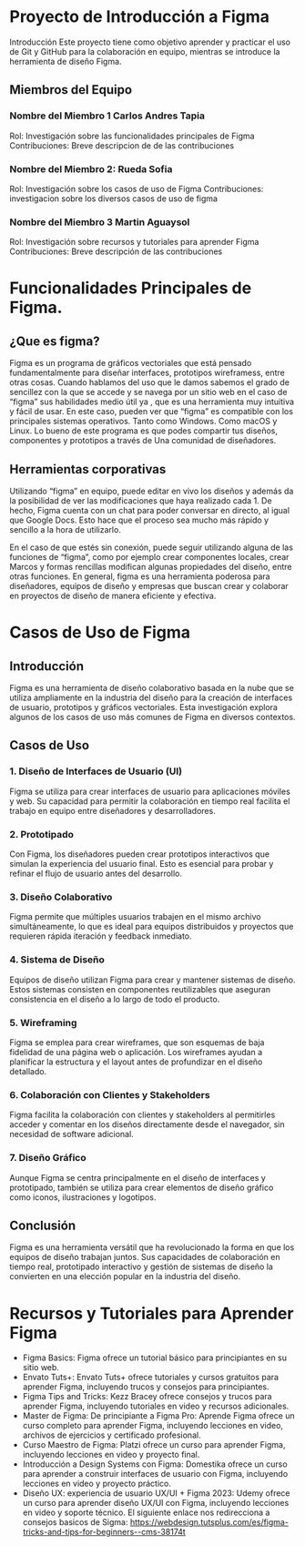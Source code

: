 # Proyecto de Introducción a Figma
Introducción
Este proyecto tiene como objetivo aprender y practicar el uso de Git y GitHub para la colaboración en equipo, mientras se introduce la herramienta de diseño Figma.

## Miembros del Equipo
### Nombre del Miembro 1 Carlos Andres Tapia

Rol: Investigación sobre las funcionalidades principales de Figma
Contribuciones: Breve descripcion de de las contribuciones 

### Nombre del Miembro 2: Rueda Sofia

Rol: Investigación sobre los casos de uso de Figma
Contribuciones: investigacion sobre los diversos casos de uso de figma

### Nombre del Miembro 3 Martin Aguaysol

Rol: Investigación sobre recursos y tutoriales para aprender Figma
Contribuciones: Breve descripción de las contribuciones

# Funcionalidades Principales de Figma.

## ¿Que es figma? 

Figma es un programa de gráficos vectoriales que está pensado fundamentalmente para diseñar interfaces, prototipos wireframess, entre otras cosas.  Cuando hablamos del uso que le damos sabemos el grado de sencillez con la que se accede y se navega por un sitio web en el caso de “figma” sus habilidades medio útil ya , que es una herramienta muy intuitiva y fácil de usar. En este caso, pueden ver que “figma” es compatible con los principales sistemas operativos. Tanto como Windows. Como macOS  y Linux. Lo bueno de este programa es que podes compartir tus diseños, componentes y prototipos a través de Una comunidad de diseñadores. 

## Herramientas corporativas 

Utilizando “figma” en equipo, puede editar en vivo los diseños y además da la posibilidad de ver las modificaciones que haya realizado cada 1. De hecho, Figma cuenta con un chat para poder conversar en directo, al igual que Google Docs. Esto hace que el proceso sea mucho más rápido y sencillo a la hora de utilizarlo.  

En el caso de que estés sin conexión, puede seguir utilizando alguna de las funciones de “figma”, como por ejemplo crear componentes locales, crear Marcos y formas rencillas modifican algunas propiedades del diseño, entre otras funciones.  En general, figma es una herramienta poderosa para diseñadores, equipos de diseño y empresas que buscan crear y colaborar en proyectos de diseño de manera eficiente y efectiva. 

# Casos de Uso de Figma

## Introducción
Figma es una herramienta de diseño colaborativo basada en la nube que se utiliza ampliamente en la industria del diseño para la creación de interfaces de usuario, prototipos y gráficos vectoriales. Esta investigación explora algunos de los casos de uso más comunes de Figma en diversos contextos.

## Casos de Uso

### 1. Diseño de Interfaces de Usuario (UI)
Figma se utiliza para crear interfaces de usuario para aplicaciones móviles y web. Su capacidad para permitir la colaboración en tiempo real facilita el trabajo en equipo entre diseñadores y desarrolladores.

### 2. Prototipado
Con Figma, los diseñadores pueden crear prototipos interactivos que simulan la experiencia del usuario final. Esto es esencial para probar y refinar el flujo de usuario antes del desarrollo.

### 3. Diseño Colaborativo
Figma permite que múltiples usuarios trabajen en el mismo archivo simultáneamente, lo que es ideal para equipos distribuidos y proyectos que requieren rápida iteración y feedback inmediato.

### 4. Sistema de Diseño
Equipos de diseño utilizan Figma para crear y mantener sistemas de diseño. Estos sistemas consisten en componentes reutilizables que aseguran consistencia en el diseño a lo largo de todo el producto.

### 5. Wireframing
Figma se emplea para crear wireframes, que son esquemas de baja fidelidad de una página web o aplicación. Los wireframes ayudan a planificar la estructura y el layout antes de profundizar en el diseño detallado.

### 6. Colaboración con Clientes y Stakeholders
Figma facilita la colaboración con clientes y stakeholders al permitirles acceder y comentar en los diseños directamente desde el navegador, sin necesidad de software adicional.

### 7. Diseño Gráfico
Aunque Figma se centra principalmente en el diseño de interfaces y prototipado, también se utiliza para crear elementos de diseño gráfico como iconos, ilustraciones y logotipos.

## Conclusión
Figma es una herramienta versátil que ha revolucionado la forma en que los equipos de diseño trabajan juntos. Sus capacidades de colaboración en tiempo real, prototipado interactivo y gestión de sistemas de diseño la convierten en una elección popular en la industria del diseño.

# Recursos y Tutoriales para Aprender Figma

- Figma Basics: Figma ofrece un tutorial básico para principiantes en su sitio web.
- Envato Tuts+: Envato Tuts+ ofrece tutoriales y cursos gratuitos para aprender Figma, incluyendo trucos y consejos para principiantes.
- Figma Tips and Tricks: Kezz Bracey ofrece consejos y trucos para aprender Figma, incluyendo tutoriales en video y recursos adicionales.
- Master de Figma: De principiante a Figma Pro: Aprende Figma ofrece un curso completo para aprender Figma, incluyendo lecciones en video, archivos de ejercicios y certificado profesional.
- Curso Maestro de Figma: Platzi ofrece un curso para aprender Figma, incluyendo lecciones en video y proyecto final.
- Introducción a Design Systems con Figma: Domestika ofrece un curso para aprender a construir interfaces de usuario con Figma, incluyendo lecciones en video y proyecto práctico.
- Diseño UX: experiencia de usuario UX/UI + Figma 2023: Udemy ofrece un curso para aprender diseño UX/UI con Figma, incluyendo lecciones en video y soporte técnico.
El siguiente enlace nos redirecciona a consejos basicos de Sigma:
https://webdesign.tutsplus.com/es/figma-tricks-and-tips-for-beginners--cms-38174t